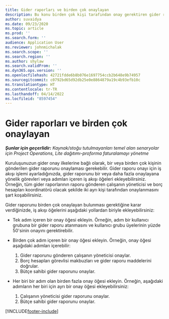 ```yaml
---
title: Gider raporları ve birden çok onaylayan
description: Bu konu birden çok kişi tarafından onay gerektiren gider raporları hakkında bilgi sağlar.
author: suvaidya
ms.date: 09/23/2020
ms.topic: article
ms.prod: ''
ms.search.form: ''
audience: Application User
ms.reviewer: johnmichalak
ms.search.scope: ''
ms.search.region: ''
ms.author: shylaw
ms.search.validFrom: ''
ms.dyn365.ops.version: ''
ms.openlocfilehash: 42721fdde6b8b076e1697754ccb2b648e9b74957
ms.sourcegitcommit: c0792bd65d92db25e0e8864879a19c4b93efb10c
ms.translationtype: HT
ms.contentlocale: tr-TR
ms.lasthandoff: 04/14/2022
ms.locfileid: "8597454"
---
```

# <a name="expense-reports-and-multiple-approvers"></a>Gider raporları ve birden çok onaylayan

_**Şunlar için geçerlidir:** Kaynak/stoğu tutulmayanları temel alan senaryolar için Project Operations, Lite dağıtımı-proforma faturalamayı yönetme_

Kuruluşunuzun gider onay ilkelerine bağlı olarak, bir veya birden çok kişinin gönderilen gider raporunu onaylaması gerekebilir. Gider raporu onayı için iş akışı işlemi ayarladığınızda, gider raporunu bir veya daha fazla onaylayana yönelik görevleri veya adımları içeren iş akışı öğeleri ekleyebilirsiniz. Örneğin, tüm gider raporlarının raporu gönderen çalışanın yöneticisi ve borç hesapları koordinatörü olacak şekilde iki ayrı kişi tarafından onaylanmasını şart koşabilirsiniz.

Gider raporunu birden çok onaylayan bulunması gerektiğine karar verdiğinizde, iş akışı öğelerini aşağıdaki yollardan biriyle ekleyebilirsiniz:

- Tek adım içeren bir onay öğesi ekleyin. Örneğin, adım bir kullanıcı grubuna bir gider raporu atanmasını ve kullanıcı grubu üyelerinin yüzde 50'sinin onayını gerektirebilir.
- Birden çok adım içeren bir onay öğesi ekleyin. Örneğin, onay öğesi aşağıdaki adımları içerebilir:

    1. Gider raporunu gönderen çalışanın yöneticisi onaylar.
    2. Borç hesapları görevlisi makbuzları ve gider raporu maddelerini doğrular.
    3. Bütçe sahibi gider raporunu onaylar.

- Her biri bir adım olan birden fazla onay öğesi ekleyin. Örneğin, aşağıdaki adımların her biri için ayrı bir onay öğesi ekleyebilirsiniz:

    1. Çalışanın yöneticisi gider raporunu onaylar.
    2. Bütçe sahibi gider raporunu onaylar.


[!INCLUDE[footer-include](../includes/footer-banner.md)]